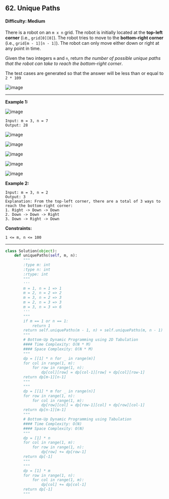 ## 62. Unique Paths

#### Difficulty: Medium

There is a robot on an ```m x n``` grid. The robot is initially located at the __top-left corner__ (i.e., ```grid[0][0]```). The robot tries to move to the __bottom-right corner__ (i.e., ```grid[m - 1][n - 1]```). The robot can only move either down or right at any point in time.

Given the two integers ```m``` and ```n```, return _the number of possible unique paths that the robot can take to reach the bottom-right corner_.

The test cases are generated so that the answer will be less than or equal to ```2 * 109```

![image](https://user-images.githubusercontent.com/35042430/206839303-ffdd2f90-1b37-471d-abb2-166b0ab23e12.png)

---

__Example 1:__

![image](https://assets.leetcode.com/uploads/2018/10/22/robot_maze.png)
```
Input: m = 3, n = 7
Output: 28
```

![image](https://user-images.githubusercontent.com/35042430/206839417-1eaef390-98d9-43ed-bb76-5ddeb479b81c.png)

![image](https://user-images.githubusercontent.com/35042430/206839432-7f0f191e-2ef8-485d-9133-5f05ffe95720.png)

![image](https://user-images.githubusercontent.com/35042430/206839436-c4e3cf14-d50b-4867-b1e0-56292e0b199f.png)

![image](https://user-images.githubusercontent.com/35042430/206839442-e94b79c5-ebf7-40a6-9592-ee25566482ba.png)

![image](https://user-images.githubusercontent.com/35042430/206839446-2f00bd18-ada8-4d79-a994-73b05843412b.png)

__Example 2:__
```
Input: m = 3, n = 2
Output: 3
Explanation: From the top-left corner, there are a total of 3 ways to reach the bottom-right corner:
1. Right -> Down -> Down
2. Down -> Down -> Right
3. Down -> Right -> Down
```

__Constraints:__
```
1 <= m, n <= 100
```

---

```Python
class Solution(object):
    def uniquePaths(self, m, n):
        """
        :type m: int
        :type n: int
        :rtype: int
        """
        '''
        m = 1, n = 1 => 1
        m = 2, n = 2 => 2
        m = 3, n = 2 => 3
        m = 2, n = 3 => 3
        m = 3, n = 3 => 6
        '''
        """
        if m == 1 or n == 1:
            return 1
        return self.uniquePaths(m - 1, n) + self.uniquePaths(m, n - 1)
        """
        # Bottom-Up Dynamic Programming using 2D Tabulation
        #### Time Complexity: O(N * M)
        #### Space Complexity: O(N * M)
        """
        dp = [[1] * n for _ in range(m)]
        for col in range(1, m):
            for row in range(1, n):
                dp[col][row] = dp[col-1][row] + dp[col][row-1]
        return dp[m-1][n-1]
        """
        """
        dp = [[1] * m for _ in range(n)]
        for row in range(1, n):
            for col in range(1, m):
                dp[row][col] = dp[row-1][col] + dp[row][col-1]
        return dp[n-1][m-1]
        """
        # Bottom-Up Dynamic Programming using Tabulation
        #### Time Complexity: O(N)
        #### Space Complexity: O(N)
        """
        dp = [1] * n
        for col in range(1, m):
            for row in range(1, n):
                dp[row] += dp[row-1]
        return dp[-1]
        """
        """
        dp = [1] * m
        for row in range(1, n):
            for col in range(1, m):
                dp[col] += dp[col-1]
        return dp[-1]
        """
```
